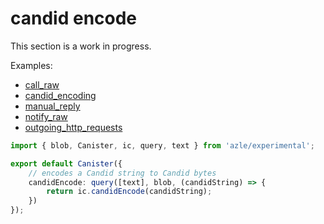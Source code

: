 # candid encode

This section is a work in progress.

Examples:

- [call_raw](https://github.com/demergent-labs/azle/tree/main/examples/call_raw)
- [candid_encoding](https://github.com/demergent-labs/azle/tree/main/examples/candid_encoding)
- [manual_reply](https://github.com/demergent-labs/azle/tree/main/examples/manual_reply)
- [notify_raw](https://github.com/demergent-labs/azle/tree/main/examples/notify_raw)
- [outgoing_http_requests](https://github.com/demergent-labs/azle/tree/main/examples/outgoing_http_requests)

```typescript
import { blob, Canister, ic, query, text } from 'azle/experimental';

export default Canister({
    // encodes a Candid string to Candid bytes
    candidEncode: query([text], blob, (candidString) => {
        return ic.candidEncode(candidString);
    })
});
```

